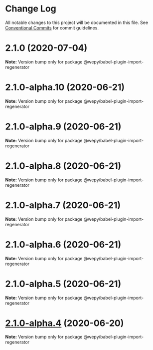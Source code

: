 # Change Log

All notable changes to this project will be documented in this file.
See [Conventional Commits](https://conventionalcommits.org) for commit guidelines.

# 2.1.0 (2020-07-04)

**Note:** Version bump only for package @wepy/babel-plugin-import-regenerator





# 2.1.0-alpha.10 (2020-06-21)

**Note:** Version bump only for package @wepy/babel-plugin-import-regenerator





# 2.1.0-alpha.9 (2020-06-21)

**Note:** Version bump only for package @wepy/babel-plugin-import-regenerator





# 2.1.0-alpha.8 (2020-06-21)

**Note:** Version bump only for package @wepy/babel-plugin-import-regenerator





# 2.1.0-alpha.7 (2020-06-21)

**Note:** Version bump only for package @wepy/babel-plugin-import-regenerator





# 2.1.0-alpha.6 (2020-06-21)

**Note:** Version bump only for package @wepy/babel-plugin-import-regenerator





# 2.1.0-alpha.5 (2020-06-21)

**Note:** Version bump only for package @wepy/babel-plugin-import-regenerator





# [2.1.0-alpha.4](https://github.com/Tencent/wepy/compare/v2.1.0-alpha.2...v2.1.0-alpha.4) (2020-06-20)

**Note:** Version bump only for package @wepy/babel-plugin-import-regenerator
